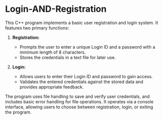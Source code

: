 # Login-AND-Registration

This C++ program implements a basic user registration and login system. It features two primary functions:

1. **Registration:**
   - Prompts the user to enter a unique Login ID and a password with a minimum length of 8 characters.
   - Stores the credentials in a text file for later use.

2. **Login:**
   - Allows users to enter their Login ID and password to gain access.
   - Validates the entered credentials against the stored data and provides appropriate feedback.

The program uses file handling to save and verify user credentials, and includes basic error handling for file operations. It operates via a console interface, allowing users to choose between registration, login, or exiting the program.
